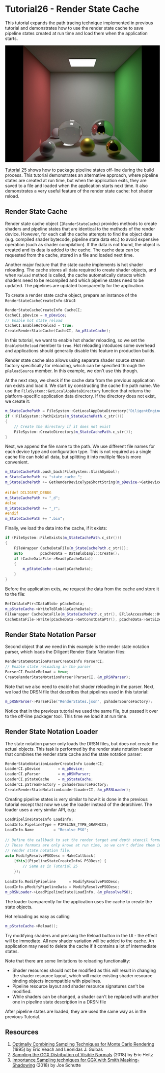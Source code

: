 # Tutorial26 - Render State Cache

This tutorial expands the path tracing technique implemented in previous tutorial and demonstrates
how to use the render state cache to save pipeline states created at run time and load them when the
application starts.

![](Screenshot.jpg)

[Tutorial 25](https://github.com/DiligentGraphics/DiligentSamples/tree/master/Tutorials/Tutorial25_StatePackager) shows
how to package pipeline states off-line during the build process. This tutorial demonstrates an alternative approach, where
pipeline states are created at run time, but when the application exits, they are saved to a file and loaded when
the application starts next time. It also demonstrates a very useful feature of the render state cache: hot
shader reload.


## Render State Cache

Render state cache object (`IRenderStateCache`) provides methods to create shaders and pipeline states that are
identical to the methods of the render device. However, for each call the cache attempts to find the object
data (e.g. compiled shader bytecode, pipeline state data etc.) to avoid expensive operation (such as shader compilation).
If the data is not found, the object is created and its data is added to the cache. The cache data can be requested from
the cache, stored in a file and loaded next time. 

Another major feature that the state cache implements is hot shader reloading. The cache stores all data required to create shader objects,
and when `Reload` method is called, the cache automatically detects which shaders need to be recompiled and which pipeline states need
to be updated. The pipelines are updated transparently for the application.

To create a render state cache object, prepare an instance of the `RenderStateCacheCreateInfo` struct:

```cpp
RenderStateCacheCreateInfo CacheCI;
CacheCI.pDevice = m_pDevice;
// Enable hot state reload
CacheCI.EnableHotReload = true;
CreateRenderStateCache(CacheCI, &m_pStateCache);
```

In this tutorial, we want to enable hot shader reloading, so we set the `EnableHotReload` member to `true`. Hot reloading
intoduces some overhead and applications should generally disable this feature in production builds.

Render state cache also allows using separate shader source stream factory specifically for reloading, which can be specified
through the `pReloadSource` member. In this example, we don't use this though.

At the next step, we check if the cache data from the previous application run exists and load it.
We start by constructing the cache file path name. We use the `FileSystem::GetLocalAppDataDirectory` function
that returns the platform-specific application data directory. If the directory does not exist, we create it:

```cpp
m_StateCachePath = FileSystem::GetLocalAppDataDirectory("DiligentEngine-Tutorial26");
if (!FileSystem::PathExists(m_StateCachePath.c_str()))
{
    // Create the directory if it does not exist
    FileSystem::CreateDirectory(m_StateCachePath.c_str());
}
```

Next, we append the file name to the path. We use different file names for each device type and configuration type.
This is not required as a single cache file can hold all data, but splitting it into multiple files is
more convenient.

```cpp
m_StateCachePath.push_back(FileSystem::SlashSymbol);
m_StateCachePath += "state_cache_";
m_StateCachePath += GetRenderDeviceTypeShortString(m_pDevice->GetDeviceInfo().Type);

#ifdef DILIGENT_DEBUG
m_StateCachePath += "_d";
#else
m_StateCachePath += "_r";
#endif
m_StateCachePath += ".bin";
```

Finally, we load the data into the cache, if it exists:

```cpp
if (FileSystem::FileExists(m_StateCachePath.c_str()))
{
    FileWrapper CacheDataFile{m_StateCachePath.c_str()};
    auto        pCacheData = DataBlobImpl::Create();
    if (CacheDataFile->Read(pCacheData))
    {
        m_pStateCache->Load(pCacheData);
    }
}
```

Before the application exits, we request the data from the cache and store it to the file:

```cpp
RefCntAutoPtr<IDataBlob> pCacheData;
m_pStateCache->WriteToBlob(&pCacheData);
FileWrapper CacheDataFile{m_StateCachePath.c_str(), EFileAccessMode::Overwrite};
CacheDataFile->Write(pCacheData->GetConstDataPtr(), pCacheData->GetSize());
```


## Render State Notation Parser

Second object that we need in this example is the render state notation parser, which loads
the Diligent Render State Notation files:

```cpp
RenderStateNotationParserCreateInfo ParserCI;
// Enable state reloading in the parser
ParserCI.EnableReload = true;
CreateRenderStateNotationParser(ParserCI, &m_pRSNParser);
```

Note that we also need to enable hot shader reloading in the parser.
Next, we load the DRSN file that describes that pipelines used in this tutorial:

```cpp
m_pRSNParser->ParseFile("RenderStates.json", pShaderSourceFactory);
```

Notice that in the previous tutorial we used the same file, but passed it over to the off-line
packager tool. This time we load it at run time.


## Render State Notation Loader

The state notation parser only loads the DRSN files, but does not create the actual objects.
This task is performed by the render state notation loader that combines the render state cache
and the state notation parser:

```cpp
RenderStateNotationLoaderCreateInfo LoaderCI;
LoaderCI.pDevice        = m_pDevice;
LoaderCI.pParser        = m_pRSNParser;
LoaderCI.pStateCache    = m_pStateCache;
LoaderCI.pStreamFactory = pShaderSourceFactory;
CreateRenderStateNotationLoader(LoaderCI, &m_pRSNLoader);
```

Creating pipeline states is very similar to how it is done in the previous tutorial
except that now we use the loader instead of the dearchiver. The loader uses a very similar API,
e.g.:

```cpp
LoadPipelineStateInfo LoadInfo;
LoadInfo.PipelineType = PIPELINE_TYPE_GRAPHICS;
LoadInfo.Name         = "Resolve PSO";

// Define the callback to set the render target and depth stencil formats.
// These formats are only known at run time, so we can't define them in the
// render state notation file.
auto ModifyResolvePSODesc = MakeCallback(
    [this](PipelineStateCreateInfo& PSODesc) {
        // Same as in Tutorial 25
    });

LoadInfo.ModifyPipeline      = ModifyResolvePSODesc;
LoadInfo.pModifyPipelineData = ModifyResolvePSODesc;
m_pRSNLoader->LoadPipelineState(LoadInfo, &m_pResolvePSO);
```

The loader transparently for the application uses the cache to create the state objects.

Hot reloading as easy as calling 

```cpp
m_pStateCache->Reload();
```

Try modifying shaders and pressing the Reload button in the UI - the effect will be immediate.
All new shader variation will be added to the cache. An application may need to delete the cache
if it contains a lot of intermediate states.

Note that there are some limitations to reloading functionality:

- Shader resources should not be modified as this will result in changing the shader resource layout,
  which will make existing shader resource binding objects incompatible with pipelines.
- Pipeline resource layout and shader resource signatures can't be modified.
- While shaders can be changed, a shader can't be replaced with another one in pipeline state description in a DRSN file

After pipeline states are loaded, they are used the same way as in the previous Tutorial.

## Resources

1. [Optimally Combining Sampling Techniques for Monte Carlo Rendering](https://cseweb.ucsd.edu/~viscomp/classes/cse168/sp21/readings/veach.pdf) (1995) by Eric Veach and Leonidas J. Guibas
2. [Sampling the GGX Distribution of Visible Normals](https://jcgt.org/published/0007/04/01/) (2018) by Eric Heitz
3. [Importance Sampling techniques for GGX with Smith Masking-Shadowing](https://schuttejoe.github.io/post/ggximportancesamplingpart2/) (2018) by Joe Schutte
